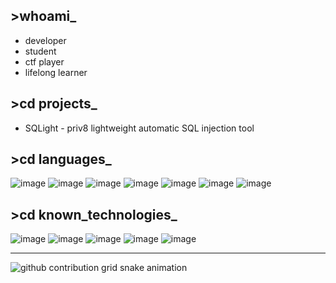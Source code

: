 ## >whoami_
- developer
- student
- ctf player
- lifelong learner
  
## >cd projects_
- SQLight - priv8 lightweight automatic SQL injection tool
## >cd languages_
![image](https://github.com/cyberintrusion/cyberintrusion/assets/126964670/5e00008f-004e-4f23-ba67-832012b1c6a3)
![image](https://github.com/cyberintrusion/cyberintrusion/assets/126964670/6c4514fb-622c-4b3c-abd8-f9919532b339)
![image](https://github.com/cyberintrusion/cyberintrusion/assets/126964670/f0a5f24f-cd5a-4184-baf9-31ebae4a2123)
![image](https://github.com/cyberintrusion/cyberintrusion/assets/126964670/eae14eb3-972d-417e-90ba-2a14ed14b96e)
![image](https://github.com/cyberintrusion/cyberintrusion/assets/126964670/d7d165ff-8a70-4908-a8fa-1dec87502418)
![image](https://github.com/cyberintrusion/cyberintrusion/assets/126964670/b999f9df-19a0-46b8-a580-cfe477fdedd9)
![image](https://github.com/cyberintrusion/cyberintrusion/assets/126964670/426e0c2c-0778-4aa4-903a-c5be6626620b)
## >cd known_technologies_
![image](https://github.com/cyberintrusion/cyberintrusion/assets/126964670/f669c931-586f-4a26-ad53-30a71e1d796d)
![image](https://github.com/cyberintrusion/cyberintrusion/assets/126964670/ba7f0337-b889-4697-bf25-abf4e84ed4a6)
![image](https://github.com/cyberintrusion/cyberintrusion/assets/126964670/0d4f3fa9-59a1-4e13-89f5-8dc76f04e13a)
![image](https://github.com/cyberintrusion/cyberintrusion/assets/126964670/ab2cbf8f-eb5d-43f4-81e8-7bb43515967c)
![image](https://github.com/cyberintrusion/cyberintrusion/assets/126964670/68502777-89e7-4d4e-baee-6d037adc200b)

---

<picture>
  <source media="(prefers-color-scheme: dark)" srcset="https://raw.githubusercontent.com/cyberintrusion/cyberintrusion/output/github-contribution-grid-snake-dark.svg">
  <source media="(prefers-color-scheme: light)" srcset="https://raw.githubusercontent.com/cyberintrusion/cyberintrusion/output/github-contribution-grid-snake.svg">
  <img alt="github contribution grid snake animation" src="https://raw.githubusercontent.com/cyberintrusion/cyberintrusion/output/github-contribution-grid-snake.svg">
</picture>
